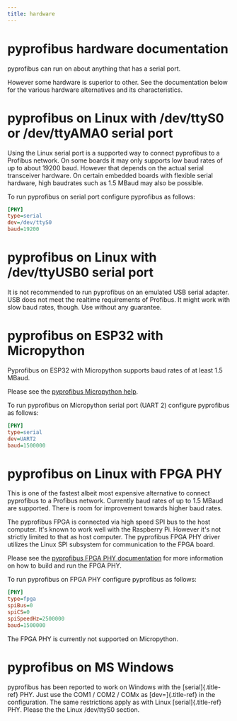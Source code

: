 ```yaml
---
title: hardware
---
```


# pyprofibus hardware documentation

pyprofibus can run on about anything that has a serial port.

However some hardware is superior to other. See the documentation below
for the various hardware alternatives and its characteristics.

# pyprofibus on Linux with /dev/ttyS0 or /dev/ttyAMA0 serial port

Using the Linux serial port is a supported way to connect pyprofibus to
a Profibus network. On some boards it may only supports low baud rates
of up to about 19200 baud. However that depends on the actual serial
transceiver hardware. On certain embedded boards with flexible serial
hardware, high baudrates such as 1.5 MBaud may also be possible.

To run pyprofibus on serial port configure pyprofibus as follows:

``` ini
[PHY]
type=serial
dev=/dev/ttyS0
baud=19200
```

# pyprofibus on Linux with /dev/ttyUSB0 serial port

It is not recommended to run pyprofibus on an emulated USB serial
adapter. USB does not meet the realtime requirements of Profibus. It
might work with slow baud rates, though. Use without any guarantee.

# pyprofibus on ESP32 with Micropython

Pyprofibus on ESP32 with Micropython supports baud rates of at least 1.5
MBaud.

Please see the [pyprofibus Micropython help](../micropython/README.md).

To run pyprofibus on Micropython serial port (UART 2) configure
pyprofibus as follows:

``` ini
[PHY]
type=serial
dev=UART2
baud=1500000
```

# pyprofibus on Linux with FPGA PHY

This is one of the fastest albeit most expensive alternative to connect
pyprofibus to a Profibus network. Currently baud rates of up to 1.5
MBaud are supported. There is room for improvement towards higher baud
rates.

The pyprofibus FPGA is connected via high speed SPI bus to the host
computer. It\'s known to work well with the Raspberry Pi. However it\'s
not strictly limited to that as host computer. The pyprofibus FPGA PHY
driver utilizes the Linux SPI subsystem for communication to the FPGA
board.

Please see the [pyprofibus FPGA PHY documentation](hardware_fpga.md) for
more information on how to build and run the FPGA PHY.

To run pyprofibus on FPGA PHY configure pyprofibus as follows:

``` ini
[PHY]
type=fpga
spiBus=0
spiCS=0
spiSpeedHz=2500000
baud=1500000
```

The FPGA PHY is currently not supported on Micropython.

# pyprofibus on MS Windows

pyprofibus has been reported to work on Windows with the
[serial]{.title-ref} PHY. Just use the COM1 / COM2 / COMx as
[dev=]{.title-ref} in the configuration. The same restrictions apply as
with Linux [serial]{.title-ref} PHY. Please the the Linux /dev/ttyS0
section.
